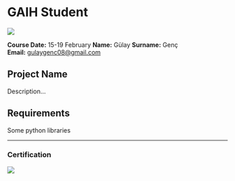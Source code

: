 # GAIH Student
![](img/logo.png)

**Course Date:** 15-19 February 
**Name:** Gülay 
**Surname:** Genç  
**Email:** gulaygenc08@gmail.com  
  

## Project Name
Description...

## Requirements
Some python libraries

---

### Certification
![](img/certificate_ex.png)


